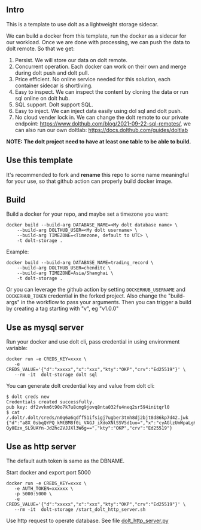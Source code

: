 ## Intro

This is a template to use dolt as a lightweight storage sidecar. 

We can build a docker from this template, run the docker as a sidecar for our workload. Once we are done with processing, we can push the data to dolt remote. So that we get:
1. Persist. We will store our data on dolt remote.
2. Concurrent operation. Each docker can work on their own and merge during dolt push and dolt pull.
3. Price efficient. No online service needed for this solution, each container sidecar is shortliving. 
4. Easy to inspect. We can inspect the content by cloning the data or run sql online on dolt hub.
5. SQL support. Dolt support SQL.
6. Easy to inject. We can inject data easily using dol sql and dolt push.
7. No cloud vender lock in. We can change the dolt remote to our private endpoint: https://www.dolthub.com/blog/2021-09-22-sql-remotes/, we can also run our own doltlab: https://docs.dolthub.com/guides/doltlab

**NOTE: The dolt project need to have at least one table to be able to build.**

## Use this template

It's recommended to fork and **rename** this repo to some name meaningful for your use, so that github action can properly build docker image.

## Build

Build a docker for your repo, and maybe set a timezone you want:

```
docker build --build-arg DATABASE_NAME=<My dolt database name> \
    --build-arg DOLTHUB_USER=<My dolt username> \
    --build-arg TIMEZONE=<Timezone, default to UTC> \
    -t dolt-storage .
```

Example:

```
docker build --build-arg DATABASE_NAME=trading_record \
    --build-arg DOLTHUB_USER=chenditc \
    --build-arg TIMEZONE=Asia/Shanghai \
    -t dolt-storage .
```

Or you can leverage the github action by setting `DOCKERHUB_USERNAME` and `DOCKERHUB_TOKEN` credential in the forked project. Also change the "build-args" in the workflow to pass your arguments.
Then you can trigger a build by creating a tag starting with "v", eg "v1.0.0"

## Use as mysql server

Run your docker and use dolt cli, pass credential in using environment variable:

```
docker run -e CREDS_KEY=xxxx \
   -e CREDS_VALUE='{"d":"xxxxx","x":"xxx","kty":"OKP","crv":"Ed25519"}' \
   --rm -it  dolt-storage dolt sql
```

You can generate dolt credential key and value from dolt cli:

```
$ dolt creds new
Credentials created successfully.
pub key: df2vvkm6t90o7k7u8cmg9jovq8nta032fu4neq2sr594initqrl0
$ cat /.dolt/.dolt/creds/n0q6a6qdff51ifsigj7ugber3tmh8dj2bjt8d86kp7d42.jwk       
{"d":"a8X_0sbqQYPQ_kMtBM8f0i_VAGJ_iXdoXNlSSV5d1uo=","x":"cyAGlzUmWpaLgHtC6uV8OxrdqCTZVeTkYcolLmhe2_Vrxf_SxupBg9D-Qy0Ezx_SL9UAYn-Jd2hc2VJJXl3W6g==","kty":"OKP","crv":"Ed25519"}
```

## Use as http server

The default auth token is same as the DBNAME.

Start docker and export port 5000
```
docker run -e CREDS_KEY=xxxx \
   -e AUTH_TOKEN=xxxxxx \
   -p 5000:5000 \
   -e CREDS_VALUE='{"d":"xxxxx","x":"xxx","kty":"OKP","crv":"Ed25519"}' \
   --rm -it  dolt-storage /start_dolt_http_server.sh
```

Use http request to operate database. See file [dolt_http_server.py](dolt_http_server.py)


